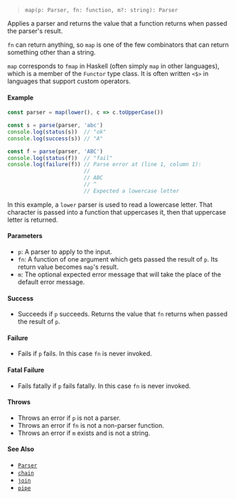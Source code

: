 <!--
 Copyright (c) 2020 Thomas J. Otterson
 
 This software is released under the MIT License.
 https://opensource.org/licenses/MIT
-->

> `map(p: Parser, fn: function, m?: string): Parser`

Applies a parser and returns the value that a function returns when passed the parser's result.

`fn` can return anything, so `map` is one of the few combinators that can return something other than a string.

`map` corresponds to `fmap` in Haskell (often simply `map` in other languages), which is a member of the `Functor` type class. It is often written `<$>` in languages that support custom operators.

#### Example

```javascript
const parser = map(lower(), c => c.toUpperCase())

const s = parse(parser, 'abc')
console.log(status(s))  // "ok"
console.log(success(s)) // "A"

const f = parse(parser, 'ABC')
console.log(status(f))  // "fail"
console.log(failure(f)) // Parse error at (line 1, column 1):
                        //
                        // ABC
                        // ^
                        // Expected a lowercase letter
```

In this example, a `lower` parser is used to read a lowercase letter. That character is passed into a function that uppercases it, then that uppercase letter is returned.

#### Parameters

* `p`: A parser to apply to the input.
* `fn`: A function of one argument which gets passed the result of `p`. Its return value becomes `map`'s result.
* `m`: The optional expected error message that will take the place of the default error message.

#### Success

* Succeeds if `p` succeeds. Returns the value that `fn` returns when passed the result of `p`.

#### Failure

* Fails if `p` fails. In this case `fn` is never invoked.

#### Fatal Failure

* Fails fatally if `p` fails fatally. In this case `fn` is never invoked.

#### Throws

* Throws an error if `p` is not a parser.
* Throws an error if `fn` is not a non-parser function.
* Throws an error if `m` exists and is not a string.

#### See Also

* [`Parser`](../types/parser.md)
* [`chain`](chain.md)
* [`join`](join.md)
* [`pipe`](pipe.md)